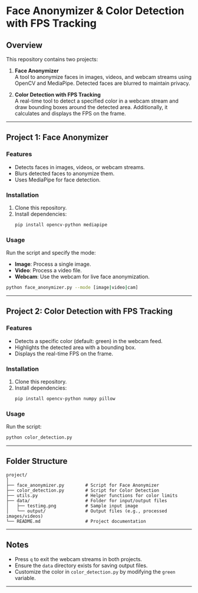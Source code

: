 # Face Anonymizer & Color Detection with FPS Tracking

## Overview

This repository contains two projects:  

1. **Face Anonymizer**  
   A tool to anonymize faces in images, videos, and webcam streams using OpenCV and MediaPipe. Detected faces are blurred to maintain privacy.

2. **Color Detection with FPS Tracking**  
   A real-time tool to detect a specified color in a webcam stream and draw bounding boxes around the detected area. Additionally, it calculates and displays the FPS on the frame.

---

## Project 1: Face Anonymizer

### Features
- Detects faces in images, videos, or webcam streams.
- Blurs detected faces to anonymize them.
- Uses MediaPipe for face detection.

### Installation
1. Clone this repository.
2. Install dependencies:
   ```bash
   pip install opencv-python mediapipe
   ```

### Usage
Run the script and specify the mode:
- **Image**: Process a single image.
- **Video**: Process a video file.
- **Webcam**: Use the webcam for live face anonymization.

```bash
python face_anonymizer.py --mode [image|video|cam]
```

---

## Project 2: Color Detection with FPS Tracking

### Features
- Detects a specific color (default: green) in the webcam feed.
- Highlights the detected area with a bounding box.
- Displays the real-time FPS on the frame.

### Installation
1. Clone this repository.
2. Install dependencies:
   ```bash
   pip install opencv-python numpy pillow
   ```

### Usage
Run the script:
```bash
python color_detection.py
```

---

## Folder Structure
```
project/
│
├── face_anonymizer.py        # Script for Face Anonymizer
├── color_detection.py        # Script for Color Detection
├── utils.py                  # Helper functions for color limits
├── data/                     # Folder for input/output files
│   ├── testimg.png           # Sample input image
│   └── output/               # Output files (e.g., processed images/videos)
└── README.md                 # Project documentation
```

---

## Notes
- Press `q` to exit the webcam streams in both projects.
- Ensure the `data` directory exists for saving output files.
- Customize the color in `color_detection.py` by modifying the `green` variable.

---
